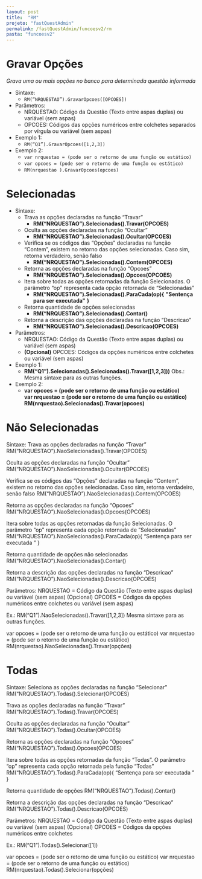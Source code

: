 ```yaml
---
layout: post
title:  "RM"
projeto: "fastQuestAdmin"
permalink: /fastQuestAdmin/funcoesv2/rm
pasta: "funcoesv2"
---
```


# Gravar Opções
*Grava uma ou mais opções no banco para determinada questão informada*

- Sintaxe: 
  - `RM(“NRQUESTAO”).GravarOpcoes([OPCOES])`
- Parâmetros:
  - NRQUESTAO: Código da Questão (Texto entre aspas duplas) ou variável (sem aspas)
  - OPCOES: Códigos das opções numéricos entre colchetes separados por vírgula ou variável (sem aspas)
- Exemplo 1:
  - `RM(“Q1”).GravarOpcoes([1,2,3])`
- Exemplo 2:
  - `var nrquestao = (pode ser o retorno de uma função ou estático)`
  - `var opcoes = (pode ser o retorno de uma função ou estático)`
  - `RM(nrquestao ).GravarOpcoes(opcoes)`


# Selecionadas

- Sintaxe:
  - Trava as opções declaradas na função “Travar” 
    - **RM(“NRQUESTAO”).Selecionadas().Travar(OPCOES)**
  - Oculta as opções declaradas na função “Ocultar”
    - **RM(“NRQUESTAO”).Selecionadas().Ocultar(OPCOES)**
  - Verifica se os códigos das “Opções” declaradas na função “Contem”, existem no retorno das opções selecionadas. Caso sim, retorna         verdadeiro, senão falso
    - **RM(“NRQUESTAO”).Selecionadas().Contem(OPCOES)**
  - Retorna as opções declaradas na função “Opcoes”
    - **RM(“NRQUESTAO”).Selecionadas().Opcoes(OPCOES)**
  - Itera sobre todas as opções retornadas da função Selecionadas. O parâmetro “op” representa cada opção retornada de “Selecionadas”
    - **RM(“NRQUESTAO”).Selecionadas().ParaCada(op){**
        **"Sentença para ser executada"**
      **}**
  - Retorna quantidade de opções selecionadas
    - **RM(“NRQUESTAO”).Selecionadas().Contar()**
  - Retorna a descrição das opções declaradas na função “Descricao”
    - **RM(“NRQUESTAO”).Selecionadas().Descricao(OPCOES)**
- Parâmetros:
  - NRQUESTAO: Código da Questão (Texto entre aspas duplas) ou variável (sem aspas)
  - **(Opcional)** OPCOES: Códigos da opções numéricos entre colchetes ou variável (sem aspas)
- Exemplo 1:
  - **RM(“Q1”).Selecionadas().Selecionadas().Travar([1,2,3]))**
    Obs.: Mesma sintaxe para as outras funções. 
- Exemplo 2:
  - **var opcoes = (pode ser o retorno de uma função ou estático)**<br/>
    **var nrquestao = (pode ser o retorno de uma função ou estático)**
    **RM(nrquestao).Selecionadas().Travar(opcoes)**


# Não Selecionadas

Sintaxe:
Trava as opções declaradas na função “Travar” 
RM(“NRQUESTAO”).NaoSelecionadas().Travar(OPCOES)

Oculta as opções declaradas na função “Ocultar”
RM(“NRQUESTAO”).NaoSelecionadas().Ocultar(OPCOES)

Verifica se os códigos das “Opções” declaradas na função “Contem”, existem no retorno das opções selecionadas. Caso sim, retorna verdadeiro, senão falso
RM(“NRQUESTAO”).NaoSelecionadas().Contem(OPCOES)

Retorna as opções declaradas na função “Opcoes”
RM(“NRQUESTAO”).NaoSelecionadas().Opcoes(OPCOES)

Itera sobre todas as opções retornadas da função Selecionadas. O parâmetro “op” representa cada opção retornada de “Selecionadas”
RM(“NRQUESTAO”).NaoSelecionadas().ParaCada(op){ 
“Sentença para ser executada ”
}

Retorna quantidade de opções não selecionadas
RM(“NRQUESTAO”).NaoSelecionadas().Contar()

Retorna a descrição das opções declaradas na função “Descricao”
RM(“NRQUESTAO”).NaoSelecionadas().Descricao(OPCOES)

Parâmetros:
NRQUESTAO = Código da Questão (Texto entre aspas duplas) ou variável (sem aspas)
(Opcional) OPCOES = Códigos da opções numéricos entre colchetes ou variável (sem aspas)

Ex.:
RM(“Q1”).NaoSelecionadas().Travar([1,2,3])
Mesma sintaxe para as outras funções.

var opcoes = (pode ser o retorno de uma função ou estático)
var nrquestao = (pode ser o retorno de uma função ou estático)
RM(nrquestao).NaoSelecionadas().Travar(opções)


# Todas

Sintaxe:
Seleciona as opções declaradas na função “Selecionar” 
RM(“NRQUESTAO”).Todas().Selecionar(OPCOES)

Trava as opções declaradas na função “Travar” 
RM(“NRQUESTAO”).Todas().Travar(OPCOES)

Oculta as opções declaradas na função “Ocultar”
RM(“NRQUESTAO”).Todas().Ocultar(OPCOES)

Retorna as opções declaradas na função “Opcoes”
RM(“NRQUESTAO”).Todas().Opcoes(OPCOES)

Itera sobre todas as opções retornadas da função “Todas”. O parâmetro “op” representa cada opção retornada pela função “Todas”
RM(“NRQUESTAO”).Todas().ParaCada(op){ 
“Sentença para ser executada ”
}

Retorna quantidade de opções
RM(“NRQUESTAO”).Todas().Contar()

Retorna a descrição das opções declaradas na função “Descricao”
RM(“NRQUESTAO”).Todas().Descricao(OPCOES)

Parâmetros:
NRQUESTAO = Código da Questão (Texto entre aspas duplas) ou variável (sem aspas)
(Opcional) OPCOES = Códigos da opções numéricos entre colchetes

Ex.:
RM(“Q1”).Todas().Selecionar([1])

var opcoes = (pode ser o retorno de uma função ou estático)
var nrquestao = (pode ser o retorno de uma função ou estático)
RM(nrquestao).Todas().Selecionar(opções)
